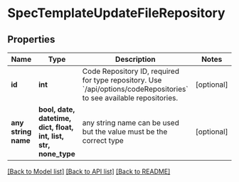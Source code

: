 # SpecTemplateUpdateFileRepository


## Properties
Name | Type | Description | Notes
------------ | ------------- | ------------- | -------------
**id** | **int** | Code Repository ID, required for type repository. Use &#x60;/api/options/codeRepositories&#x60; to see available repositories. | [optional] 
**any string name** | **bool, date, datetime, dict, float, int, list, str, none_type** | any string name can be used but the value must be the correct type | [optional]

[[Back to Model list]](../README.md#documentation-for-models) [[Back to API list]](../README.md#documentation-for-api-endpoints) [[Back to README]](../README.md)


